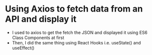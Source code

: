 # Using Axios to fetch data from an API and display it

- I used to axios to get the fetch the JSON and displayed it using ES6 Class Components at first 
- Then, I did the same thing using React Hooks i.e. useState() and useEffect()

